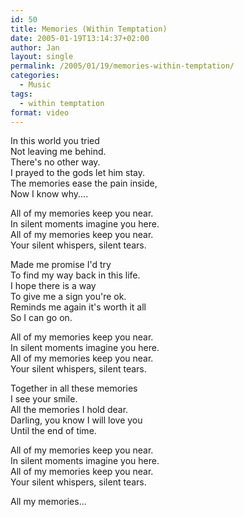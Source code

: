 ```yaml
---
id: 50
title: Memories (Within Temptation)
date: 2005-01-19T13:14:37+02:00
author: Jan
layout: single
permalink: /2005/01/19/memories-within-temptation/
categories:
  - Music
tags:
  - within temptation
format: video
---
```

In this world you tried  
Not leaving me behind.  
There's no other way.  
I prayed to the gods let him stay.  
The memories ease the pain inside,  
Now I know why....

All of my memories keep you near.  
In silent moments imagine you here.  
All of my memories keep you near.  
Your silent whispers, silent tears.

Made me promise I'd try  
To find my way back in this life.  
I hope there is a way  
To give me a sign you're ok.  
Reminds me again it's worth it all  
So I can go on.

All of my memories keep you near.  
In silent moments imagine you here.  
All of my memories keep you near.  
Your silent whispers, silent tears.

Together in all these memories  
I see your smile.  
All the memories I hold dear.  
Darling, you know I will love you  
Until the end of time.

All of my memories keep you near.  
In silent moments imagine you here.  
All of my memories keep you near.  
Your silent whispers, silent tears.

All my memories...